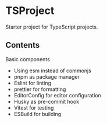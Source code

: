 # TSProject

Starter project for TypeScript projects.

## Contents

Basic components

- Using esm instead of commonjs
- pnpm as package manager
- Eslint for linting
- prettier for formatting
- EditorConfig for editor configuration
- Husky as pre-commit hook
- Vitest for testing
- ESBuild for building
